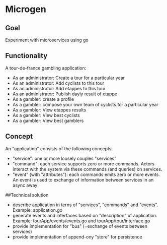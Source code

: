 # Microgen

## Goal
Experiment with microservices using go

## Functionality
A tour-de-france gambling application:
- As an administrator: Create a tour for a particular year
- As an administrator: Add cyclists to this tour
- As an administrator: Add etappes to this tour
- As an administrator: Publish dayly result of etappe
- As a gambler: create a profile 
- As a gambler: compose your own team of cyclists for a particular year
- As a gambler: View etappes results
- As a gambler: View best cyclists
- As a gambler: View best gamblers

## Concept
An "application" consists of the following concepts:
 - "service": one or more loosely couples "services"
 - "command": each service supports zero or more commands. Actors interact with the system via these commands (and queries) on services.
 - "event" (with "attributes"): each commands emits zero or more events. An event is used to exchange of information between services in an async away

##Technical solution
- describe application in terns of "services", "commands" and "events". Example: application.go
- generate events and interfaces based on "description" of application. Example: tourApp/events/events.go and tourApp/tour/interface.go
- provide implementation for "bus" (=exchange of events between services)
- provide implementation of append-ony "store" for persistence
